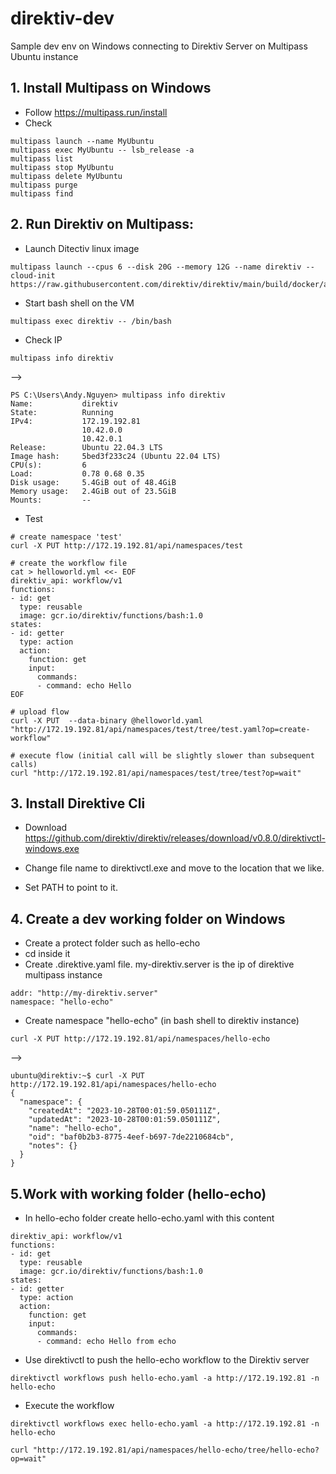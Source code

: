 # direktiv-dev
 Sample dev env on Windows connecting to Direktiv Server on Multipass Ubuntu instance

## 1. Install Multipass on Windows
- Follow https://multipass.run/install
- Check
```
multipass launch --name MyUbuntu
multipass exec MyUbuntu -- lsb_release -a
multipass list
multipass stop MyUbuntu
multipass delete MyUbuntu
multipass purge
multipass find
```

## 2. Run Direktiv on Multipass:
- Launch Ditectiv linux image
```
multipass launch --cpus 6 --disk 20G --memory 12G --name direktiv --cloud-init https://raw.githubusercontent.com/direktiv/direktiv/main/build/docker/all/multipass/init.yaml
```

- Start bash shell on the VM
```
multipass exec direktiv -- /bin/bash
```

- Check IP
```
multipass info direktiv
```
-->
```
PS C:\Users\Andy.Nguyen> multipass info direktiv
Name:           direktiv
State:          Running
IPv4:           172.19.192.81
                10.42.0.0
                10.42.0.1
Release:        Ubuntu 22.04.3 LTS
Image hash:     5bed3f233c24 (Ubuntu 22.04 LTS)
CPU(s):         6
Load:           0.78 0.68 0.35
Disk usage:     5.4GiB out of 48.4GiB
Memory usage:   2.4GiB out of 23.5GiB
Mounts:         --
```

- Test
```
# create namespace 'test'
curl -X PUT http://172.19.192.81/api/namespaces/test

# create the workflow file
cat > helloworld.yml <<- EOF
direktiv_api: workflow/v1
functions:
- id: get
  type: reusable
  image: gcr.io/direktiv/functions/bash:1.0
states:
- id: getter
  type: action
  action:
    function: get
    input:
      commands:
      - command: echo Hello
EOF

# upload flow
curl -X PUT  --data-binary @helloworld.yaml "http://172.19.192.81/api/namespaces/test/tree/test.yaml?op=create-workflow"

# execute flow (initial call will be slightly slower than subsequent calls)
curl "http://172.19.192.81/api/namespaces/test/tree/test?op=wait"
```

## 3. Install Direktive Cli
- Download
https://github.com/direktiv/direktiv/releases/download/v0.8.0/direktivctl-windows.exe

- Change file name to direktivctl.exe and move to the location that we like.
- Set PATH to point to it.

## 4. Create a dev working folder on Windows
- Create a protect folder such as hello-echo
- cd inside it
- Create .direktive.yaml file. my-direktiv.server is the ip of direktive multipass instance
```
addr: "http://my-direktiv.server"
namespace: "hello-echo"
```
- Create namespace "hello-echo" (in bash shell to direktiv instance)
```
curl -X PUT http://172.19.192.81/api/namespaces/hello-echo
```
-->
```
ubuntu@direktiv:~$ curl -X PUT http://172.19.192.81/api/namespaces/hello-echo
{
  "namespace": {
    "createdAt": "2023-10-28T00:01:59.050111Z",
    "updatedAt": "2023-10-28T00:01:59.050111Z",
    "name": "hello-echo",
    "oid": "baf0b2b3-8775-4eef-b697-7de2210684cb",
    "notes": {}
  }
}
```

## 5.Work with working folder (hello-echo)
- In hello-echo folder create hello-echo.yaml with this content
```
direktiv_api: workflow/v1
functions:
- id: get
  type: reusable
  image: gcr.io/direktiv/functions/bash:1.0
states:
- id: getter
  type: action
  action:
    function: get
    input:
      commands:
      - command: echo Hello from echo
```

- Use direktivctl to push the hello-echo workflow to the Direktiv server
```
direktivctl workflows push hello-echo.yaml -a http://172.19.192.81 -n hello-echo
```
- Execute the workflow
```
direktivctl workflows exec hello-echo.yaml -a http://172.19.192.81 -n hello-echo
```
```
curl "http://172.19.192.81/api/namespaces/hello-echo/tree/hello-echo?op=wait"
```
